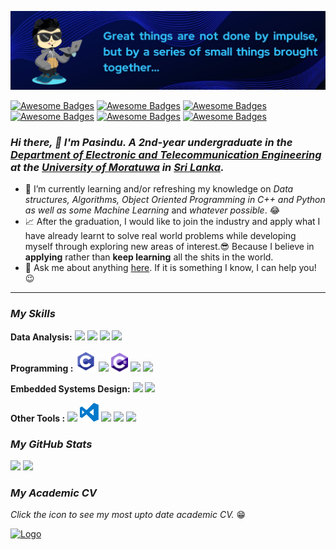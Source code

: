 ![](https://github.com/bimalka98/bimalka98/blob/master/cover.png)
<!--[![Awesome Badges](https://img.shields.io/badge/Welcome-All-brightgreen)]()-->
[![Awesome Badges](https://img.shields.io/badge/Learn-As%20Needed-blue)]()
[![Awesome Badges](https://img.shields.io/badge/Problem-Solver-blue)]()
[![Awesome Badges](https://img.shields.io/badge/Strive-For%20Excellence-blue)]()
[![Awesome Badges](https://img.shields.io/badge/Love-Electronics-blue)]()
[![Awesome Badges](https://img.shields.io/badge/%20-Machine%20Vision-blue)]()
[![Awesome Badges](https://img.shields.io/badge/%20-Deep%20Learning-blue)]()
<!--<p align="center">-->
<!--<a href="https://bimalka98.github.io/">-->
<!--<img width="100px" src="https://github.com/bimalka98/bimalka98/blob/master/Logos/b98-logo.png" align="center"/>-->
<!--</a>-->
### *Hi there,  👋 I'm Pasindu. A 2nd-year undergraduate in the [Department of Electronic and Telecommunication Engineering](https://ent.uom.lk/) at the [University of Moratuwa](https://uom.lk/) in [Sri Lanka](https://en.wikipedia.org/wiki/Sri_Lanka).*
- 🌱 I’m currently learning and/or refreshing my knowledge on *Data structures, Algorithms, Object Oriented Programming in C++  and Python as well as some Machine Learning* and *whatever possible*. 😂
- 📈 After the graduation, I would like to join the industry and apply what I have already learnt to solve real world problems while developing myself through exploring new areas of interest.😎 Because I believe in **applying** rather than **keep learning** all the shits in the world.
- 💬 Ask me about anything [here](https://github.com/bimalka98/bimalka98/issues). If it is something I know, I can help you! 😉 
---
### *My Skills*
<!-- **HackerRank   :**
<code>
 <a href="https://www.hackerrank.com/180631j_entc_18">
 <img height="30" src="https://d3keuzeb2crhkn.cloudfront.net/hackerrank/assets/styleguide/logo_wordmark-f5c5eb61ab0a154c3ed9eda24d0b9e31.svg">
 </a>
</code> -->
**Data Analysis:**
<code><img height="30" src="https://upload.wikimedia.org/wikipedia/commons/5/53/OpenCV_Logo_with_text.png"></code>
<code><img height="30" src="https://upload.wikimedia.org/wikipedia/commons/2/2d/Tensorflow_logo.svg"></code>
<code><img height="30" src="https://upload.wikimedia.org/wikipedia/commons/0/01/Created_with_Matplotlib-logo.svg"></code>
<code><img height="30" src="https://upload.wikimedia.org/wikipedia/commons/3/31/NumPy_logo_2020.svg"></code>

**Programming    :**
<code><img height="33" src="https://github.com/bimalka98/bimalka98/blob/master/Logos/c-programming.svg"></code>
<code><img height="30" src="https://upload.wikimedia.org/wikipedia/commons/1/18/ISO_C%2B%2B_Logo.svg"></code>
<code><img height="30" src="https://github.com/bimalka98/bimalka98/blob/master/Logos/csharp.svg"></code>
<code><img height="30" src="https://upload.wikimedia.org/wikipedia/commons/c/c3/Python-logo-notext.svg"></code>
<code><img height="30" src="https://upload.wikimedia.org/wikipedia/commons/2/21/Matlab_Logo.png"></code>

**Embedded Systems Design:**
<code><img height="30" src="https://www.raspberrypi.org/wp-content/uploads/2012/03/raspberry-pi-logo.png"></code>
<code><img height="30" src="https://upload.wikimedia.org/wikipedia/commons/2/2b/Atmel_logo_svg.svg"></code>
<!-- <code><img height="30" src="https://upload.wikimedia.org/wikipedia/commons/f/f3/Altium_Designer_logo.png"></code> -->
<!-- <code><img height="30" src="https://blog.digilentinc.com/wp-content/uploads/2015/01/184_multisim_app_icon_ill.png"></code> -->
<!-- <code><img height="30" src="https://banner2.cleanpng.com/20180328/ezw/kisspng-solidworks-computer-aided-design-3d-computer-graph-work-5abb8876c7bd12.1780632115222396068181.jpg"></code> -->

**Other Tools        :**
<code><img height="30" src="https://upload.wikimedia.org/wikipedia/commons/e/e0/Git-logo.svg"></code>
<code><img height="30" src="https://github.com/bimalka98/bimalka98/blob/master/Logos/visual-studio-code.svg"></code>
<code><img height="30" src="https://upload.wikimedia.org/wikipedia/commons/5/59/Visual_Studio_Icon_2019.svg"></code>
<code><img height="30" src="https://upload.wikimedia.org/wikipedia/commons/3/35/Tux.svg"></code>
<code><img height="30" src="https://upload.wikimedia.org/wikipedia/commons/thumb/9/92/LaTeX_logo.svg/1200px-LaTeX_logo.svg.png"></code>

### *My GitHub Stats*
<p float="left">
<img height="180em" src="https://github-readme-stats.vercel.app/api?username=bimalka98&show_icons=true&hide_border=true&&count_private=true&include_all_commits=true" /> 
<img height="180em" src="https://github-readme-stats.vercel.app/api/top-langs/?username=bimalka98&show_icons=true&hide_border=true&layout=compact&langs_count=8"/>
</p>

### *My Academic CV*
<!-- 
|**Academic CV**|**LinkedIn Profile**|
|:----:|:----:|
|<a href="https://bimalka98.github.io/assets/myCVs/master/BPT_academic_CV.pdf"><img src="Logos/cv.png" alt="Logo" height="150"></a>|<a href="https://www.linkedin.com/in/bimalka98/"><img src="https://upload.wikimedia.org/wikipedia/commons/c/ca/LinkedIn_logo_initials.png" alt="Logo" height="150"></a>|
 -->
 

*Click the icon to see my most upto date academic CV.* 😁

<div align="left">
  <a href=>
    <img src="Logos/cv.png" alt="Logo" height="150">
  </a>
</div>


<!--
---
### *Wanna reach me?*
- Feel free to drop a line via [email](mailto:bimalkapiyaruwan1998322@gmail.com)
- You may also find me on 

[![LinkedIn](https://img.shields.io/badge/-LinkedIn-0077B5?style=for-the-badge&logo=LinkedIn&logoColor=white)](https://www.linkedin.com/in/bimalka98/) 
- You may also find me on [LinkedIn](https://www.linkedin.com/in/bimalka98/)
-->
